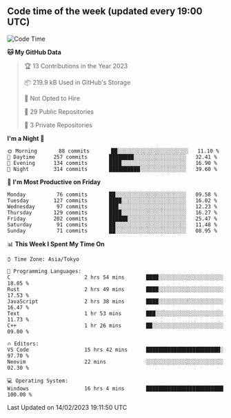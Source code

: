 ## Code time of the week (updated every 19:00 UTC)

<!--START_SECTION:waka-->
![Code Time](http://img.shields.io/badge/Code%20Time-1%2C551%20hrs%2048%20mins-blue)

**🐱 My GitHub Data** 

> 🏆 13 Contributions in the Year 2023
 > 
> 📦 219.9 kB Used in GitHub's Storage 
 > 
> 🚫 Not Opted to Hire
 > 
> 📜 29 Public Repositories 
 > 
> 🔑 3 Private Repositories  
 > 
**I'm a Night 🦉** 

```text
🌞 Morning       88 commits       ██░░░░░░░░░░░░░░░░░░░░░░░   11.10 % 
🌆 Daytime      257 commits       ████████░░░░░░░░░░░░░░░░░   32.41 % 
🌃 Evening      134 commits       ████░░░░░░░░░░░░░░░░░░░░░   16.90 % 
🌙 Night        314 commits       ██████████░░░░░░░░░░░░░░░   39.60 % 

```
📅 **I'm Most Productive on Friday** 

```text
Monday          76 commits       ██░░░░░░░░░░░░░░░░░░░░░░░   09.58 % 
Tuesday        127 commits       ████░░░░░░░░░░░░░░░░░░░░░   16.02 % 
Wednesday       97 commits       ███░░░░░░░░░░░░░░░░░░░░░░   12.23 % 
Thursday       129 commits       ████░░░░░░░░░░░░░░░░░░░░░   16.27 % 
Friday         202 commits       ██████░░░░░░░░░░░░░░░░░░░   25.47 % 
Saturday        91 commits       ██░░░░░░░░░░░░░░░░░░░░░░░   11.48 % 
Sunday          71 commits       ██░░░░░░░░░░░░░░░░░░░░░░░   08.95 % 

```


📊 **This Week I Spent My Time On** 

```text
⌚︎ Time Zone: Asia/Tokyo

💬 Programming Languages: 
C                        2 hrs 54 mins       ████░░░░░░░░░░░░░░░░░░░░░   18.05 % 
Rust                     2 hrs 49 mins       ████░░░░░░░░░░░░░░░░░░░░░   17.53 % 
JavaScript               2 hrs 38 mins       ████░░░░░░░░░░░░░░░░░░░░░   16.47 % 
Text                     1 hr 53 mins        ███░░░░░░░░░░░░░░░░░░░░░░   11.73 % 
C++                      1 hr 26 mins        ██░░░░░░░░░░░░░░░░░░░░░░░   09.00 % 

🔥 Editors: 
VS Code                  15 hrs 42 mins      ████████████████████████░   97.70 % 
Neovim                   22 mins             ░░░░░░░░░░░░░░░░░░░░░░░░░   02.30 % 

💻 Operating System: 
Windows                  16 hrs 4 mins       █████████████████████████   100.00 % 

```


 Last Updated on 14/02/2023 19:11:50 UTC
<!--END_SECTION:waka-->